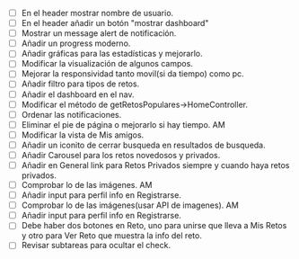 - [ ] En el header mostrar nombre de usuario.
- [ ] En el header añadir un botón "mostrar dashboard"
- [ ] Mostrar un message alert de notificación.
- [ ] Añadir un progress moderno.
- [ ] Añadir gráficas para las estadísticas y mejorarlo.
- [ ] Modificar la visualización de algunos campos.
- [ ] Mejorar la responsividad tanto movil(si da tiempo) como pc.
- [ ] Añadir filtro para tipos de retos.
- [ ] Añadir el dashboard en el nav. 
- [ ] Modificar el método de getRetosPopulares->HomeController.
- [ ] Ordenar las notificaciones.
- [ ] Eliminar el pie de página o mejorarlo si hay tiempo. AM
- [ ] Modificar la vista de Mis amigos.
- [ ] Añadir un iconito de cerrar busqueda en resultados de busqueda.
- [ ] Añadir Carousel para los retos novedosos y privados.
- [ ] Añadir en General link para Retos Privados siempre y cuando haya retos privados.
- [ ] Comprobar lo de las imágenes. AM
- [ ] Añadir input para perfil info en Registrarse. 
- [ ] Comprobar lo de las imágenes(usar API de imagenes). AM
- [ ] Añadir input para perfil info en Registrarse.
- [ ] Debe haber dos botones en Reto, uno para unirse que lleva a Mis Retos y otro para Ver Reto que muestra la info del reto.
- [ ] Revisar subtareas para ocultar el check.